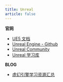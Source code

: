 ```yaml
---
title: Unreal
article: false
---
```


<!-- more -->

**官网**

* [UE5 文档](https://dev.epicgames.com/documentation/zh-cn/unreal-engine/unreal-engine-5-5-documentation)
* [Unreal Engine - Github](https://github.com/EpicGames/UnrealEngine)
* [Unreal Community](https://unrealcommunity.wiki/)
* [Unreal 学习库](https://dev.epicgames.com/community/unreal-engine/learning)

**BLOG**

* [虚幻引擎学习资源汇总](https://zhuanlan.zhihu.com/p/245768949)